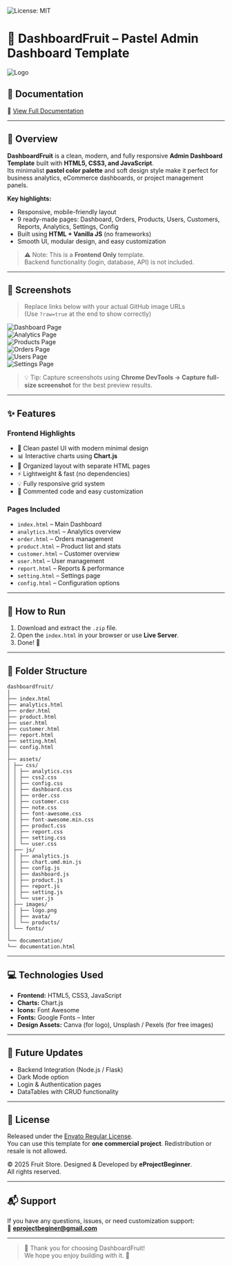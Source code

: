 ![License: MIT](https://img.shields.io/badge/License-MIT-green.svg)

# 🍑 DashboardFruit – Pastel Admin Dashboard Template

![Logo](https://github.com/<yourname>/<repo>/blob/main/assets/images/logo.png?raw=true)

## 📘 Documentation
📗 [View Full Documentation](https://<your-demo>.vercel.app/documentation/documentation.html)

---

## 🌿 Overview
**DashboardFruit** is a clean, modern, and fully responsive **Admin Dashboard Template** built with **HTML5, CSS3, and JavaScript**.  
Its minimalist **pastel color palette** and soft design style make it perfect for business analytics, eCommerce dashboards, or project management panels.

**Key highlights:**
- Responsive, mobile-friendly layout  
- 9 ready-made pages: Dashboard, Orders, Products, Users, Customers, Reports, Analytics, Settings, Config  
- Built using **HTML + Vanilla JS** (no frameworks)  
- Smooth UI, modular design, and easy customization  

> ⚠️ Note: This is a **Frontend Only** template.  
> Backend functionality (login, database, API) is not included.

---

## 📸 Screenshots

> Replace links below with your actual GitHub image URLs  
> (Use `?raw=true` at the end to show correctly)

![Dashboard Page](https://github.com/<yourname>/<repo>/blob/main/assets/images/screenshots/dashboard.png?raw=true)  
![Analytics Page](https://github.com/<yourname>/<repo>/blob/main/assets/images/screenshots/analytics.png?raw=true)  
![Products Page](https://github.com/<yourname>/<repo>/blob/main/assets/images/screenshots/product.png?raw=true)  
![Orders Page](https://github.com/<yourname>/<repo>/blob/main/assets/images/screenshots/order.png?raw=true)  
![Users Page](https://github.com/<yourname>/<repo>/blob/main/assets/images/screenshots/user.png?raw=true)  
![Settings Page](https://github.com/<yourname>/<repo>/blob/main/assets/images/screenshots/setting.png?raw=true)

> 💡 Tip: Capture screenshots using **Chrome DevTools → Capture full-size screenshot** for the best preview results.

---

## ✨ Features

### Frontend Highlights
- 🎨 Clean pastel UI with modern minimal design  
- 📊 Interactive charts using **Chart.js**  
- 📁 Organized layout with separate HTML pages  
- ⚡ Lightweight & fast (no dependencies)  
- 💡 Fully responsive grid system  
- 🧩 Commented code and easy customization  

### Pages Included
- `index.html` – Main Dashboard  
- `analytics.html` – Analytics overview  
- `order.html` – Orders management  
- `product.html` – Product list and stats  
- `customer.html` – Customer overview  
- `user.html` – User management  
- `report.html` – Reports & performance  
- `setting.html` – Settings page  
- `config.html` – Configuration options  

---

## 🧭 How to Run
1. Download and extract the `.zip` file.  
2. Open the `index.html` in your browser or use **Live Server**.  
3. Done! 🎉  

---

## 📁 Folder Structure
```
dashboardfruit/
│
├── index.html
├── analytics.html
├── order.html
├── product.html
├── user.html
├── customer.html
├── report.html
├── setting.html
├── config.html
│
├── assets/
│ ├── css/
│ │ ├── analytics.css
│ │ ├── css2.css
│ │ ├── config.css
│ │ ├── dashboard.css
│ │ ├── order.css
│ │ ├── customer.css
│ │ ├── note.css
│ │ ├── font-awesome.css
│ │ ├── font-awesome.min.css
│ │ ├── product.css
│ │ ├── report.css
│ │ ├── setting.css
│ │ └── user.css
│ ├── js/
│ │ ├── analytics.js
│ │ ├── chart.umd.min.js
│ │ ├── config.js
│ │ ├── dashboard.js
│ │ ├── product.js
│ │ ├── report.js
│ │ ├── setting.js
│ │ └── user.js
│ ├── images/
│ │ ├── logo.png
│ │ ├── avata/
│ │ └── products/
│ └── fonts/
│
└── documentation/
└── documentation.html
```

---

## 💻 Technologies Used
- **Frontend:** HTML5, CSS3, JavaScript  
- **Charts:** Chart.js  
- **Icons:** Font Awesome  
- **Fonts:** Google Fonts – Inter  
- **Design Assets:** Canva (for logo), Unsplash / Pexels (for free images)

---

## 🌱 Future Updates
- Backend Integration (Node.js / Flask)  
- Dark Mode option  
- Login & Authentication pages  
- DataTables with CRUD functionality  

---

## 📄 License
Released under the [Envato Regular License](https://themeforest.net/licenses/standard).  
You can use this template for **one commercial project**. Redistribution or resale is not allowed.

© 2025 Fruit Store. Designed & Developed by **eProjectBeginner**.  
All rights reserved.

---

## 📬 Support
If you have any questions, issues, or need customization support:  
📧 **eprojectbeginer@gmail.com**

---

> 💎 Thank you for choosing DashboardFruit!  
> We hope you enjoy building with it. 🍇
